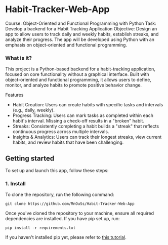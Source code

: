 # Habit-Tracker-Web-App
Course: Object-Oriented and Functional Programming with Python Task: Develop a backend for a Habit Tracking Application Objective: Design an app to allow users to track daily and weekly habits, establish streaks, and analyze their progress. The app will be developed using Python with an emphasis on object-oriented and functional programming.

### What is it?
This project is a Python-based backend for a habit-tracking application, focused on core functionality without a graphical interface. Built with object-oriented and functional programming, it allows users to define, monitor, and analyze habits to promote positive behavior change.

Features
* Habit Creation: Users can create habits with specific tasks and intervals (e.g., daily, weekly).
* Progress Tracking: Users can mark tasks as completed within each habit's interval. Missing a check-off results in a "broken" habit.
* Streaks: Consistently completing a habit builds a "streak" that reflects continuous progress across multiple intervals.
* Insights & Analytics: Users can track their longest streaks, view current habits, and review habits that have been challenging.

## Getting started
To set up and launch this app, follow these steps:

### 1. Install
To clone the repository, run the following command:

```shell
git clone https://github.com/MnOuSs/Habit-Tracker-Web-App
```
Once you've cloned the repository to your machine, ensure all required dependencies are installed. If you have pip set up, run:

```shell
pip install -r requirements.txt
```

If you haven't installed pip yet, please refer to [this tutorial](https://python.land/virtual-environments/installing-packages-with-pip).
